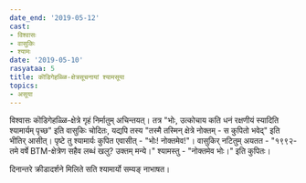 ```yaml
---
date_end: '2019-05-12'
cast:
- विश्वासः
- वासुकिः
- श्यामः
date: '2019-05-10'
rasyataa: 5
title: कॊडिगेहळ्ळि-क्षेत्रसूचनायां श्यामसूया
topics:
- असूया
---
```


विश्वासः कॊडिगेहळ्ळि-क्षेत्रे गृहं निर्मातुम् अचिन्तयत्। तत्र "भोः, उत्कोचाय कति धनं रक्षणीयं स्यादिति श्यामार्यम् पृच्छ" इति वासुकिः चोदितः, यद्यपि तस्य "तस्मै तस्मिन् क्षेत्रे नोक्तम् - स कुपितो भवेद्" इति भीतिर् आसीत्। पृष्टे तु श्यामार्यः कुपित एवासीत् - "भोः! नोक्तमेव!"। वासुकिर् नटितुम् अयतत - "१९९२-तमे वर्षे BTM-क्षेत्रेण सहैव लब्धं खलु? उक्तम् मन्ये।" श्यामस्तु - "नोक्तमेव भोः।" इति कुपितः।

दिनान्तरे क्रीडादर्शने मिलिते सति श्यामार्यो सम्यङ् नाभाषत।